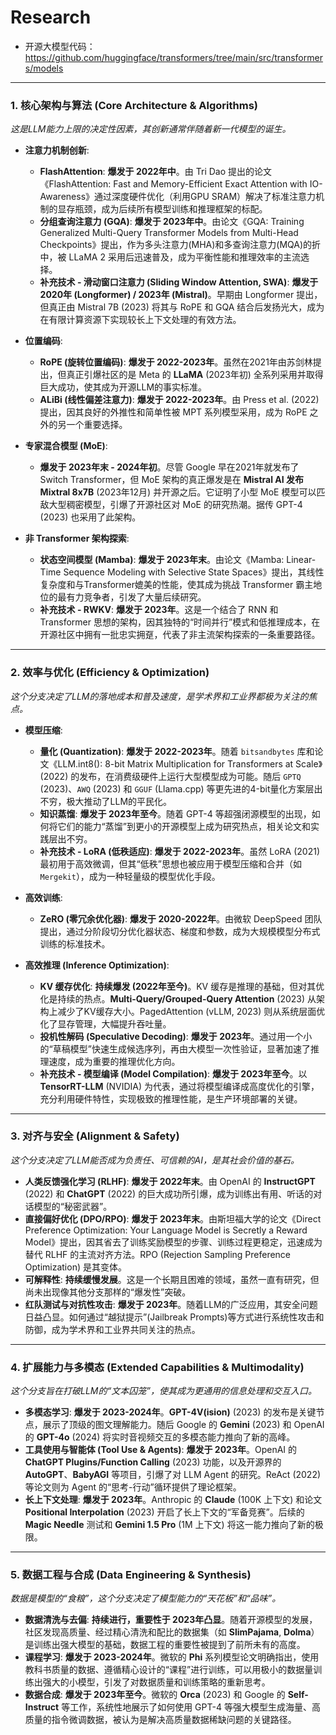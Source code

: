 # Research

- 开源大模型代码：https://github.com/huggingface/transformers/tree/main/src/transformers/models

---

### **1. 核心架构与算法 (Core Architecture & Algorithms)**
*这是LLM能力上限的决定性因素，其创新通常伴随着新一代模型的诞生。*

*   **注意力机制创新**:
    *   **FlashAttention**: **爆发于 2022年中**。由 Tri Dao 提出的论文《FlashAttention: Fast and Memory-Efficient Exact Attention with IO-Awareness》通过深度硬件优化（利用GPU SRAM）解决了标准注意力机制的显存瓶颈，成为后续所有模型训练和推理框架的标配。
    *   **分组查询注意力 (GQA)**: **爆发于 2023年中**。由论文《GQA: Training Generalized Multi-Query Transformer Models from Multi-Head Checkpoints》提出，作为多头注意力(MHA)和多查询注意力(MQA)的折中，被 LLaMA 2 采用后迅速普及，成为平衡性能和推理效率的主流选择。
    *   **补充技术 - 滑动窗口注意力 (Sliding Window Attention, SWA)**: **爆发于 2020年 (Longformer) / 2023年 (Mistral)**。早期由 Longformer 提出，但真正由 Mistral 7B (2023) 将其与 RoPE 和 GQA 结合后发扬光大，成为在有限计算资源下实现较长上下文处理的有效方法。

*   **位置编码**:
    *   **RoPE (旋转位置编码)**: **爆发于 2022-2023年**。虽然在2021年由苏剑林提出，但真正引爆社区的是 Meta 的 **LLaMA** (2023年初) 全系列采用并取得巨大成功，使其成为开源LLM的事实标准。
    *   **ALiBi (线性偏差注意力)**: **爆发于 2022-2023年**。由 Press et al. (2022) 提出，因其良好的外推性和简单性被 MPT 系列模型采用，成为 RoPE 之外的另一个重要选择。

*   **专家混合模型 (MoE)**:
    *   **爆发于 2023年末 - 2024年初**。尽管 Google 早在2021年就发布了 Switch Transformer，但 MoE 架构的真正爆发是在 **Mistral AI 发布 Mixtral 8x7B** (2023年12月) 并开源之后。它证明了小型 MoE 模型可以匹敌大型稠密模型，引爆了开源社区对 MoE 的研究热潮。据传 GPT-4 (2023) 也采用了此架构。

*   **非 Transformer 架构探索**:
    *   **状态空间模型 (Mamba)**: **爆发于 2023年末**。由论文《Mamba: Linear-Time Sequence Modeling with Selective State Spaces》提出，其线性复杂度和与Transformer媲美的性能，使其成为挑战 Transformer 霸主地位的最有力竞争者，引发了大量后续研究。
    *   **补充技术 - RWKV**: **爆发于 2023年**。这是一个结合了 RNN 和 Transformer 思想的架构，因其独特的“时间并行”模式和低推理成本，在开源社区中拥有一批忠实拥趸，代表了非主流架构探索的一条重要路径。

---

### **2. 效率与优化 (Efficiency & Optimization)**
*这个分支决定了LLM的落地成本和普及速度，是学术界和工业界都极为关注的焦点。*

*   **模型压缩**:
    *   **量化 (Quantization)**: **爆发于 2022-2023年**。随着 `bitsandbytes` 库和论文《LLM.int8(): 8-bit Matrix Multiplication for Transformers at Scale》(2022) 的发布，在消费级硬件上运行大型模型成为可能。随后 `GPTQ` (2023)、`AWQ` (2023) 和 `GGUF` (Llama.cpp) 等更先进的4-bit量化方案层出不穷，极大推动了LLM的平民化。
    *   **知识蒸馏**: **爆发于 2023年至今**。随着 GPT-4 等超强闭源模型的出现，如何将它们的能力“蒸馏”到更小的开源模型上成为研究热点，相关论文和实践层出不穷。
    *   **补充技术 - LoRA (低秩适应)**: **爆发于 2022-2023年**。虽然 LoRA (2021) 最初用于高效微调，但其“低秩”思想也被应用于模型压缩和合并（如 `Mergekit`），成为一种轻量级的模型优化手段。

*   **高效训练**:
    *   **ZeRO (零冗余优化器)**: **爆发于 2020-2022年**。由微软 DeepSpeed 团队提出，通过分阶段切分优化器状态、梯度和参数，成为大规模模型分布式训练的标准技术。

*   **高效推理 (Inference Optimization)**:
    *   **KV 缓存优化**: **持续爆发 (2022年至今)**。KV 缓存是推理的基础，但对其优化是持续的热点。**Multi-Query/Grouped-Query Attention** (2023) 从架构上减少了KV缓存大小。PagedAttention (vLLM, 2023) 则从系统层面优化了显存管理，大幅提升吞吐量。
    *   **投机性解码 (Speculative Decoding)**: **爆发于 2023年**。通过用一个小的“草稿模型”快速生成候选序列，再由大模型一次性验证，显著加速了推理速度，成为重要的推理优化方向。
    *   **补充技术 - 模型编译 (Model Compilation)**: **爆发于 2023年至今**。以 **TensorRT-LLM** (NVIDIA) 为代表，通过将模型编译成高度优化的引擎，充分利用硬件特性，实现极致的推理性能，是生产环境部署的关键。

---

### **3. 对齐与安全 (Alignment & Safety)**
*这个分支决定了LLM能否成为负责任、可信赖的AI，是其社会价值的基石。*

*   **人类反馈强化学习 (RLHF)**: **爆发于 2022年末**。由 OpenAI 的 **InstructGPT** (2022) 和 **ChatGPT** (2022) 的巨大成功所引爆，成为训练出有用、听话的对话模型的“秘密武器”。
*   **直接偏好优化 (DPO/RPO)**: **爆发于 2023年末**。由斯坦福大学的论文《Direct Preference Optimization: Your Language Model is Secretly a Reward Model》提出，因其省去了训练奖励模型的步骤、训练过程更稳定，迅速成为替代 RLHF 的主流对齐方法。RPO (Rejection Sampling Preference Optimization) 是其变体。
*   **可解释性**: **持续缓慢发展**。这是一个长期且困难的领域，虽然一直有研究，但尚未出现像其他分支那样的“爆发性”突破。
*   **红队测试与对抗性攻击**: **爆发于 2023年**。随着LLM的广泛应用，其安全问题日益凸显。如何通过“越狱提示”(Jailbreak Prompts)等方式进行系统性攻击和防御，成为学术界和工业界共同关注的热点。

---

### **4. 扩展能力与多模态 (Extended Capabilities & Multimodality)**
*这个分支旨在打破LLM的“文本囚笼”，使其成为更通用的信息处理和交互入口。*

*   **多模态学习**: **爆发于 2023-2024年**。**GPT-4V(ision)** (2023) 的发布是关键节点，展示了顶级的图文理解能力。随后 Google 的 **Gemini** (2023) 和 OpenAI 的 **GPT-4o** (2024) 将实时音视频交互的多模态能力推向了新的高峰。
*   **工具使用与智能体 (Tool Use & Agents)**: **爆发于 2023年**。OpenAI 的 **ChatGPT Plugins/Function Calling** (2023) 功能，以及开源界的 **AutoGPT**、**BabyAGI** 等项目，引爆了对 LLM Agent 的研究。ReAct (2022) 等论文则为 Agent 的“思考-行动”循环提供了理论框架。
*   **长上下文处理**: **爆发于 2023年**。Anthropic 的 **Claude** (100K 上下文) 和论文 **Positional Interpolation** (2023) 开启了长上下文的“军备竞赛”。后续的 **Magic Needle** 测试和 **Gemini 1.5 Pro** (1M 上下文) 将这一能力推向了新的极限。

---

### **5. 数据工程与合成 (Data Engineering & Synthesis)**
*数据是模型的“食粮”，这个分支决定了模型能力的“天花板”和“品味”。*

*   **数据清洗与去偏**: **持续进行，重要性于 2023年凸显**。随着开源模型的发展，社区发现高质量、经过精心清洗和配比的数据集（如 **SlimPajama**, **Dolma**）是训练出强大模型的基础，数据工程的重要性被提到了前所未有的高度。
*   **课程学习**: **爆发于 2023-2024年**。微软的 **Phi** 系列模型论文明确指出，使用教科书质量的数据、遵循精心设计的“课程”进行训练，可以用极小的数据量训练出强大的小模型，引发了对数据质量和训练策略的重新思考。
*   **数据合成**: **爆发于 2023年至今**。微软的 **Orca** (2023) 和 Google 的 **Self-Instruct** 等工作，系统性地展示了如何使用 GPT-4 等强大模型生成海量、高质量的指令微调数据，被认为是解决高质量数据稀缺问题的关键路径。
